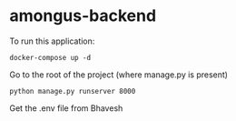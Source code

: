 # amongus-backend

To run this application:
```
docker-compose up -d
```

Go to the root of the project (where manage.py is present)
```
python manage.py runserver 8000
```

Get the .env file from Bhavesh
